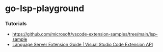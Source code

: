 go-lsp-playground
=================
### Tutorials
- https://github.com/microsoft/vscode-extension-samples/tree/main/lsp-sample
- [Language Server Extension Guide | Visual Studio Code Extension API](https://code.visualstudio.com/api/language-extensions/language-server-extension-guide)
